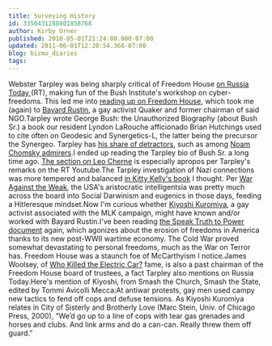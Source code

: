 ```yaml
---
title: Surveying History
id: 3350431288801858768
author: Kirby Urner
published: 2010-05-01T21:24:00.000-07:00
updated: 2011-06-01T12:20:54.368-07:00
blog: bizmo_diaries
tags: 
---
```


Webster Tarpley was being sharply critical of Freedom House [on Russia Today ](http://www.youtube.com/watch?v=NfXGS4dZbHk&feature=channel)(RT), making fun of the Bush Institute's workshop on cyber-freedoms. This led me into [reading up on Freedom House](http://www.freedomhouse.org/template.cfm?page=249), which took me (again) to [Bayard Rustin](http://www.quakerinfo.com/quak_br.shtml), a gay activist Quaker and former chairman of said NGO.Tarpley wrote George Bush: the Unauthorized Biography (about Bush Sr.) a book our resident Lyndon LaRouche afficionado Brian Hutchings used to cite often on Geodesic and Synergetics-L, the latter being the precursor the Synergeo.  Tarpley has [his share of detractors](http://www.zcommunications.org/crackpots-the-left-and-jewish-banker-cabals-by-chip-berlet), such as among [Noam Chomsky admirers](http://www.grunch.net/synergetics/makeover1.html).I ended up reading the Tarpley bio of Bush Sr. a long time ago.  [The section on Leo Cherne](http://tarpley.net/online-books/george-bush-the-unauthorized-biography/chapter-15-cia-director/) is especially apropos per Tarpley's remarks on the RT Youtube.The Tarpley investigation of Nazi connections was more tempered and balanced [in Kitty Kelly's book](http://mybizmo.blogspot.com/2008/02/philosophy-101.html) I thought.  Per [War Against the Weak](http://www.waragainsttheweak.com/), the USA's aristocratic intelligentsia was pretty much across the board into Social Darwinism and eugenics in those days, feeding a Hitleresque mindset.Now I'm curious whether [Kiyoshi Kuromiya](http://www.grunch.net/synergetics/kiyoshi.html), a gay activist associated with the MLK campaign, might have known and/or worked with Bayard Rustin.I've been reading [the ](http://www.quaker.org/sttp.html)[Speak Truth to Power](http://www.quaker.org/sttp.html)[ document](http://www.quaker.org/sttp.html) again, which agonizes about the erosion of freedoms in America thanks to its new post-WWII wartime economy.  The Cold War proved somewhat devastating to personal freedoms, much as the War on Terror has.  Freedom House was a staunch foe of McCarthyism I notice.James Woolsey, of [Who Killed the Electric Car?](http://mybizmo.blogspot.com/2007/01/who-killed-electric-car-movie-review.html) fame, is also a past chairman of the Freedom House board of trustees, a fact Tarpley also mentions on Russia Today.Here's mention of Kiyoshi, from Smash the Church, Smash the State, edited by Tommi Avicolli Mecca:At antiwar protests, gay men used campy new tactics to fend off cops and defuse tensions. As Kiyoshi Kuromiya relates in City of Sisterly and Brotherly Love (Marc Stein, Univ. of Chicago Press, 2000), “We’d go up to a line of cops with tear gas grenades and horses and clubs. And link arms and do a can-can. Really threw them off guard.”